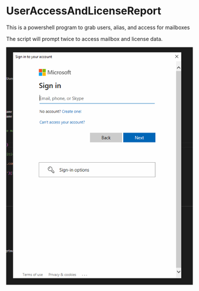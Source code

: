 # UserAccessAndLicenseReport
This is a powershell program to grab users, alias, and access for mailboxes

The script will prompt twice to access mailbox and license data. 

![alt text](https://github.com/linuxx/UserAccessAndLicenseReport/blob/main/img/1.gif?raw=true)